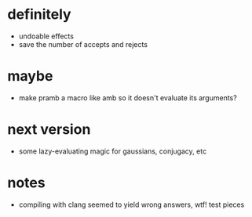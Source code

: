 # definitely #
* undoable effects
* save the number of accepts and rejects

# maybe #
* make pramb a macro like amb so it doesn't evaluate its arguments?

# next version #
* some lazy-evaluating magic for gaussians, conjugacy, etc

# notes #
* compiling with clang seemed to yield wrong answers, wtf! test pieces
